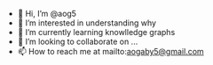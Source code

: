 - 👋 Hi, I’m @aog5
- 👀 I’m interested in understanding why
- 🌱 I’m currently learning knowlledge graphs
- 💞️ I’m looking to collaborate on ...
- 📫 How to reach me at mailto:aogaby5@gmail.com

<!---
aog5/aog5 is a ✨ special ✨ repository because its `README.md` (this file) appears on your GitHub profile.
You can click the Preview link to take a look at your changes.
--->

